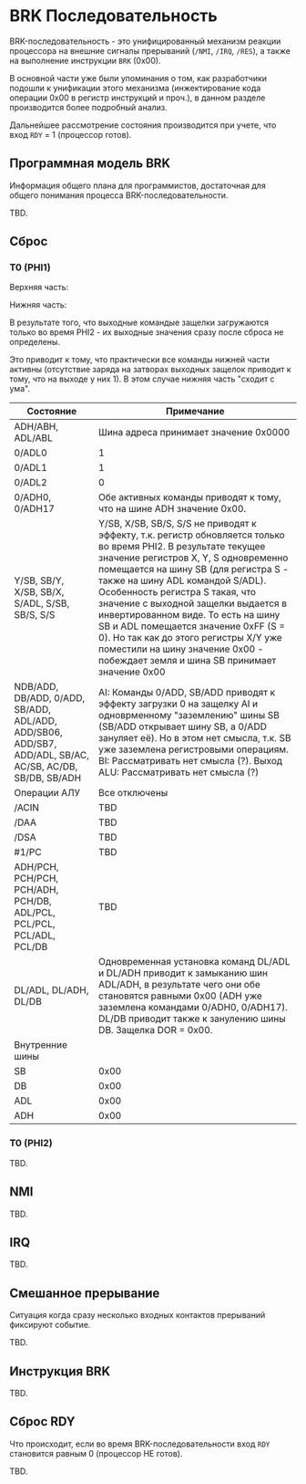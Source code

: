 # BRK Последовательность

BRK-последовательность - это унифицированный механизм реакции процессора на внешние сигналы прерываний (`/NMI`, `/IRQ`, `/RES`), а также на выполнение инструкции `BRK` (0x00).

В основной части уже были упоминания о том, как разработчики подошли к унификации этого механизма (инжектирование кода операции 0x00 в регистр инструкций и проч.), в данном разделе производится более подробный анализ.

Дальнейшее рассмотрение состояния производится при учете, что вход `RDY` = 1 (процессор готов).

## Программная модель BRK

Информация общего плана для программистов, достаточная для общего понимания процесса BRK-последовательности.

TBD.

## Сброс

### T0 (PHI1)

Верхняя часть:

Нижняя часть:

В результате того, что выходные командые защелки загружаются только во время PHI2 - их выходные значения сразу после сброса не определены.

Это приводит к тому, что практически все команды нижней части активны (отсутствие заряда на затворах выходных защелок приводит к тому, что на выходе у них 1). В этом случае нижняя часть "сходит с ума".

|Состояние|Примечание|
|---|---|
|ADH/ABH, ADL/ABL|Шина адреса принимает значение 0x0000|
|0/ADL0|1|
|0/ADL1|1|
|0/ADL2|0|
|0/ADH0, 0/ADH17|Обе активных команды приводят к тому, что на шине ADH значение 0x00.|
|Y/SB, SB/Y, X/SB, SB/X, S/ADL, S/SB, SB/S, S/S|Y/SB, X/SB, SB/S, S/S не приводят к эффекту, т.к. регистр обновляется только во время PHI2. В результате текущее значение регистров X, Y, S одновременно помещается на шину SB (для регистра S - также на шину ADL командой S/ADL). Особенность регистра S такая, что значение с выходной защелки выдается в инвертированном виде. То есть на шину SB и ADL помещается значение 0xFF (S = 0). Но так как до этого регистры X/Y уже поместили на шину значение 0x00 - побеждает земля и шина SB принимает значение 0x00|
|NDB/ADD, DB/ADD, 0/ADD, SB/ADD, ADL/ADD, ADD/SB06, ADD/SB7, ADD/ADL, SB/AC, AC/SB, AC/DB, SB/DB, SB/ADH|AI: Команды 0/ADD, SB/ADD приводят к эффекту загрузки 0 на защелку AI и одноврменному "заземлению" шины SB (SB/ADD открывает шину SB, а 0/ADD зануляет её). Но в этом нет смысла, т.к. SB уже заземлена регистровыми операциям. BI: Рассматривать нет смысла (?). Выход ALU: Рассматривать нет смысла (?)|
|Операции АЛУ|Все отключены|
|/ACIN|TBD|
|/DAA|TBD|
|/DSA|TBD|
|#1/PC|TBD|
|ADH/PCH, PCH/PCH, PCH/ADH, PCH/DB, ADL/PCL, PCL/PCL, PCL/ADL, PCL/DB|TBD|
|DL/ADL, DL/ADH, DL/DB|Одновременная установка команд DL/ADL и DL/ADH приводит к замыканию шин ADL/ADH, в результате чего они обе становятся равными 0x00 (ADH уже заземлена командами 0/ADH0, 0/ADH17). DL/DB приводит также к занулению шины DB. Защелка DOR = 0x00.|
|Внутренние шины||
|SB|0x00|
|DB|0x00|
|ADL|0x00|
|ADH|0x00|

### T0 (PHI2)

TBD.

## NMI

TBD.

## IRQ

TBD.

## Смешанное прерывание

Ситуация когда сразу несколько входных контактов прерываний фиксируют событие.

TBD.

## Инструкция BRK

TBD.

## Сброс RDY

Что происходит, если во время BRK-последовательности вход `RDY` становится равным 0 (процессор НЕ готов).

TBD.
